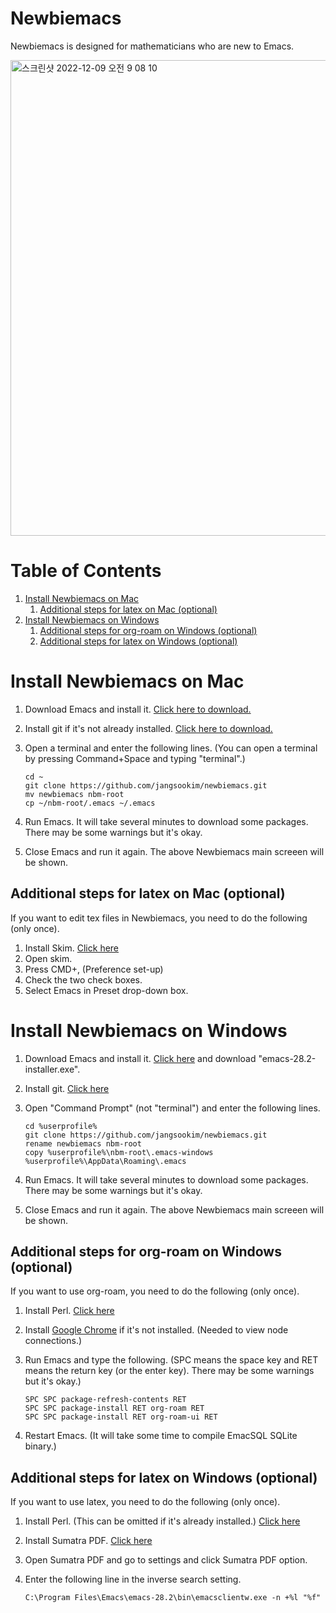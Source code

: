 # Newbiemacs

Newbiemacs is designed for mathematicians who are new to Emacs.

<img width="761" alt="스크린샷 2022-12-09 오전 9 08 10" src="https://user-images.githubusercontent.com/24665391/206592642-764fc8db-ae97-4b63-a6c9-0cee7e21ca15.png">



# Table of Contents

1.  [Install Newbiemacs on Mac](#orgc1dd8f0)
    1.  [Additional steps for latex on Mac (optional)](#orgf5a84eb)
2.  [Install Newbiemacs on Windows](#orgcf71f8b)
    1.  [Additional steps for org-roam on Windows (optional)](#org1a34072)
    2.  [Additional steps for latex on Windows (optional)](#orgb48025c)


<a id="orgc1dd8f0"></a>

# Install Newbiemacs on Mac

1.  Download Emacs and install it. [Click here to download.](https://emacsformacosx.com/emacs-builds/Emacs-28.2-universal.dmg)
2.  Install git if it's not already installed. [Click here to download.](https://git-scm.com/book/en/v2/Getting-Started-Installing-Git)
3.  Open a terminal and enter the following lines. (You can open a
    terminal by pressing Command+Space and typing "terminal".)
    
        cd ~
        git clone https://github.com/jangsookim/newbiemacs.git
        mv newbiemacs nbm-root
        cp ~/nbm-root/.emacs ~/.emacs
4.  Run Emacs. It will take several minutes to download some
    packages. There may be some warnings but it's okay.
5.  Close Emacs and run it again. The above Newbiemacs main screeen will be shown.


<a id="orgf5a84eb"></a>

## Additional steps for latex on Mac (optional)

If you want to edit tex files in Newbiemacs, you need to do the following (only once).

1.  Install Skim. [Click here](https://skim-app.sourceforge.io/)
2.  Open skim.
3.  Press CMD+, (Preference set-up)
4.  Check the two check boxes.
5.  Select Emacs in Preset drop-down box.


<a id="orgcf71f8b"></a>

# Install Newbiemacs on Windows

1.  Download Emacs and install it. [Click here](http://ftp.jaist.ac.jp/pub/GNU/emacs/windows/emacs-28/) and download "emacs-28.2-installer.exe".
2.  Install git. [Click here](https://git-scm.com/download/win)
3.  Open "Command Prompt" (not "terminal") and enter the following
    lines.
    
        cd %userprofile%
        git clone https://github.com/jangsookim/newbiemacs.git
        rename newbiemacs nbm-root
        copy %userprofile%\nbm-root\.emacs-windows %userprofile%\AppData\Roaming\.emacs
4.  Run Emacs. It will take several minutes to download some
    packages. There may be some warnings but it's okay.
5.  Close Emacs and run it again. The above Newbiemacs main screeen will be shown.


<a id="org1a34072"></a>

## Additional steps for org-roam on Windows (optional)

If you want to use org-roam, you need to do the following (only once). 

1.  Install Perl. [Click here](https://strawberryperl.com/)
2.  Install [Google Chrome](https://www.google.com/chrome/) if it's not installed. (Needed to view node connections.)
3.  Run Emacs and type the following. (SPC means the space key and RET
    means the return key (or the enter key). There may be some warnings but it's okay.)
    
        SPC SPC package-refresh-contents RET
        SPC SPC package-install RET org-roam RET
        SPC SPC package-install RET org-roam-ui RET
4.  Restart Emacs. (It will take some time to compile EmacSQL SQLite binary.)


<a id="orgb48025c"></a>

## Additional steps for latex on Windows (optional)

If you want to use latex, you need to do the following (only once). 

1.  Install Perl. (This can be omitted if it's already installed.) [Click here](https://strawberryperl.com/)
2.  Install Sumatra PDF. [Click here](https://www.sumatrapdfreader.org/free-pdf-reader)
3.  Open Sumatra PDF and go to settings and click Sumatra PDF option.
4.  Enter the following line in the inverse search setting.
    
        C:\Program Files\Emacs\emacs-28.2\bin\emacsclientw.exe -n +%l "%f"


